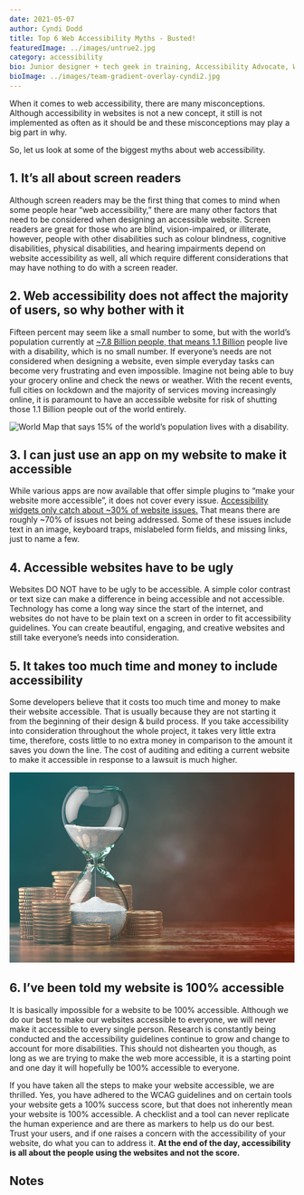 ```yaml
---
date: 2021-05-07
author: Cyndi Dodd
title: Top 6 Web Accessibility Myths - Busted!
featuredImage: ../images/untrue2.jpg
category: accessibility
bio: Junior designer + tech geek in training, Accessibility Advocate, Wife, Mother, Glitter loving crafty magnolia, Southern sweet tea drinker
bioImage: ../images/team-gradient-overlay-cyndi2.jpg
---
```


When it comes to web accessibility, there are many misconceptions. Although accessibility in websites is not a new concept, it still is not implemented as often as it should be and these misconceptions may play a big part in why.

So, let us look at some of the biggest myths about web accessibility.

## 1. It’s all about screen readers

Although screen readers may be the first thing that comes to mind when some people hear “web accessibility,” there are many other factors that need to be considered when designing an accessible website. Screen readers are great for those who are blind, vision-impaired, or illiterate, however, people with other disabilities such as colour blindness, cognitive disabilities, physical disabilities, and hearing impairments depend on website accessibility as well, all which require different considerations that may have nothing to do with a screen reader.

## 2. Web accessibility does not affect the majority of users, so why bother with it

Fifteen percent may seem like a small number to some, but with the world’s population currently at [~7.8 Billion people, that means 1.1 Billion](https://www.worldometers.info/world-population/) people live with a disability, which is no small number. If everyone’s needs are not considered when designing a website, even simple everyday tasks can become very frustrating and even impossible. Imagine not being able to buy your grocery online and check the news or weather. With the recent events, full cities on lockdown and the majority of services moving increasingly online, it is paramount to have an accessible website for risk of shutting those 1.1 Billion people out of the world entirely.

![World Map that says 15%
of the world’s population lives with a disability.](../images/world-map.jpg)

## 3. I can just use an app on my website to make it accessible

While various apps are now available that offer simple plugins to “make your website more accessible”, it does not cover every issue. [Accessibility widgets only catch about ~30% of website issues.](https://www.essentialaccessibility.com/blog/the-many-pitfalls-of-accessibility-overlays) That means there are roughly ~70% of issues not being addressed. Some of these issues include text in an image, keyboard traps, mislabeled form fields, and missing links, just to name a few.

## 4. Accessible websites have to be ugly

Websites DO NOT have to be ugly to be accessible. A simple color contrast or text size can make a difference in being accessible and not accessible. Technology has come a long way since the start of the internet, and websites do not have to be plain text on a screen in order to fit accessibility guidelines. You can create beautiful, engaging, and creative websites and still take everyone’s needs into consideration.

## 5. It takes too much time and money to include accessibility

Some developers believe that it costs too much time and money to make their website accessible. That is usually because they are not starting it from the beginning of their design & build process. If you take accessibility into consideration throughout the whole project, it takes very little extra time, therefore, costs little to no extra money in comparison to the amount it saves you down the line. The cost of auditing and editing a current website to make it accessible in response to a lawsuit is much higher.

![Image of coins and a time glass](../images/time-money.jpg)

## 6. I’ve been told my website is 100% accessible

It is basically impossible for a website to be 100% accessible. Although we do our best to make our websites accessible to everyone, we will never make it accessible to every single person. Research is constantly being conducted and the accessibility guidelines continue to grow and change to account for more disabilities. This should not dishearten you though, as long as we are trying to make the web more accessible, it is a starting point and one day it will hopefully be 100% accessible to everyone.

If you have taken all the steps to make your website accessible, we are thrilled. Yes, you have adhered to the WCAG guidelines and on certain tools your website gets a 100% success score, but that does not inherently mean your website is 100% accessible. A checklist and a tool can never replicate the human experience and are there as markers to help us do our best. Trust your users, and if one raises a concern with the accessibility of your website, do what you can to address it. **At the end of the day, accessibility is all about the people using the websites and not the score.**

<!-- Footnotes themselves at the bottom. -->

<h2>Notes</h2>
<small class="footnote">

[^1]: [Current World Population](https://www.worldometers.info/world-population/)
[^2]: [The Many Pitfalls of Accessibility Overlays](https://www.essentialaccessibility.com/blog/the-many-pitfalls-of-accessibility-overlays/)

</small>
